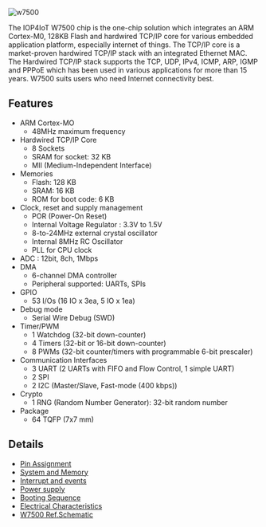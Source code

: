 



![w7500](../img/w7500_chip.png)

The IOP4IoT W7500 chip is the one-chip solution which integrates an ARM Cortex-M0, 128KB Flash and hardwired TCP/IP core for various embedded application platform, especially internet of things. The TCP/IP core is a market-proven hardwired TCP/IP stack with an integrated Ethernet MAC. The Hardwired TCP/IP stack supports the TCP, UDP, IPv4, ICMP, ARP, IGMP and PPPoE which has been used in various applications for more than 15 years. W7500 suits users who need Internet connectivity best.

## Features

  * ARM Cortex-MO
    * 48MHz maximum frequency
  * Hardwired TCP/IP Core
    * 8 Sockets
    * SRAM for socket: 32 KB
    * MII (Medium-Independent Interface)
  * Memories
    * Flash: 128 KB
    * SRAM: 16 KB
    * ROM for boot code: 6 KB
  * Clock, reset and supply management
    * POR (Power-On Reset)
    * Internal Voltage Regulator : 3.3V to 1.5V
    * 8-to-24MHz external crystal oscillator
    * Internal 8MHz RC Oscillator
    * PLL for CPU clock
  * ADC : 12bit, 8ch, 1Mbps
  * DMA
    * 6-channel DMA controller
    * Peripheral supported: UARTs, SPIs
  * GPIO
    * 53 I/Os (16 IO x 3ea, 5 IO x 1ea)
  * Debug mode
    * Serial Wire Debug (SWD)
  * Timer/PWM
    * 1 Watchdog (32-bit down-counter)
    * 4 Timers (32-bit or 16-bit down-counter)
    * 8 PWMs (32-bit counter/timers with programmable 6-bit prescaler)
  * Communication Interfaces
    * 3 UART (2 UARTs with FIFO and Flow Control, 1 simple UART)
    * 2 SPI
    * 2 I2C (Master/Slave, Fast-mode (400 kbps))
  * Crypto
    * 1 RNG (Random Number Generator): 32-bit random number
  * Package
    * 64 TQFP (7x7 mm)
 
## Details
  
  * [Pin Assignment](pin-assignment.md)
  * [System and Memory](system-and-memory-overview.md)
  * [Interrupt and events](interrupt-and-events.md)
  * [Power supply](power-supply.md)
  * [Booting Sequence](Booting-sequence.md)
  * [Electrical Characteristics](Electrical-characteristics.md)
  * [W7500 Ref.Schematic](W7500-ref-schematic.md)
    
